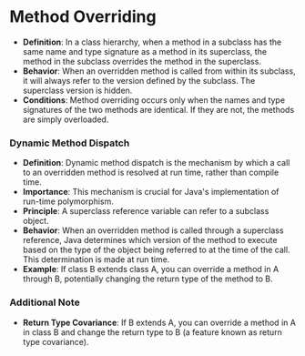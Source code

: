# Method Overriding

- **Definition**: In a class hierarchy, when a method in a subclass has the same name and type signature as a method in its superclass, the method in the subclass overrides the method in the superclass.
- **Behavior**: When an overridden method is called from within its subclass, it will always refer to the version defined by the subclass. The superclass version is hidden.
- **Conditions**: Method overriding occurs only when the names and type signatures of the two methods are identical. If they are not, the methods are simply overloaded.

### Dynamic Method Dispatch

- **Definition**: Dynamic method dispatch is the mechanism by which a call to an overridden method is resolved at run time, rather than compile time.
- **Importance**: This mechanism is crucial for Java's implementation of run-time polymorphism.
- **Principle**: A superclass reference variable can refer to a subclass object.
- **Behavior**: When an overridden method is called through a superclass reference, Java determines which version of the method to execute based on the type of the object being referred to at the time of the call. This determination is made at run time.
- **Example**: If class B extends class A, you can override a method in A through B, potentially changing the return type of the method to B.

### Additional Note

- **Return Type Covariance**: If B extends A, you can override a method in A in class B and change the return type to B (a feature known as return type covariance).
